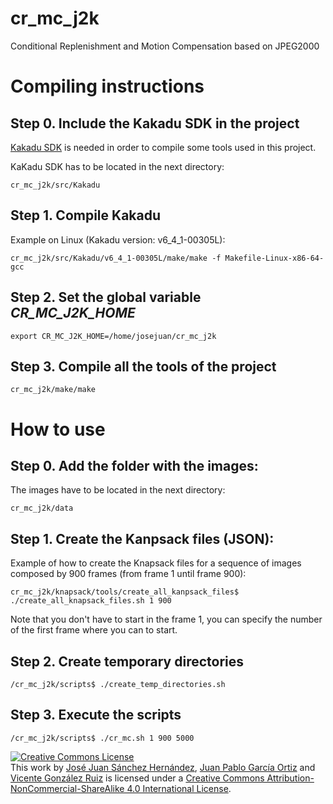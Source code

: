 cr_mc_j2k
=========

Conditional Replenishment and Motion Compensation based on JPEG2000

# Compiling instructions

## Step 0. Include the Kakadu SDK in the project

[Kakadu SDK](http://kakadusoftware.com) is needed in order to compile
some tools used in this project.

KaKadu SDK has to be located in the next directory:

```
cr_mc_j2k/src/Kakadu
```

## Step 1. Compile Kakadu

Example on Linux (Kakadu version: v6_4_1-00305L):

```
cr_mc_j2k/src/Kakadu/v6_4_1-00305L/make/make -f Makefile-Linux-x86-64-gcc
```

## Step 2. Set the global variable *CR_MC_J2K_HOME*

```
export CR_MC_J2K_HOME=/home/josejuan/cr_mc_j2k
```

## Step 3. Compile all the tools of the project

```
cr_mc_j2k/make/make
```

# How to use

## Step 0. Add the folder with the images: 

The images have to be located in the next directory:

```
cr_mc_j2k/data
```

## Step 1. Create the Kanpsack files (JSON):

Example of how to create the Knapsack files for a sequence of images composed
by 900 frames (from frame 1 until frame 900):

```
cr_mc_j2k/knapsack/tools/create_all_kanpsack_files$ ./create_all_knapsack_files.sh 1 900
```

Note that you don't have to start in the frame 1, you can specify the number
of the first frame where you can to start.

## Step 2. Create temporary directories
```
/cr_mc_j2k/scripts$ ./create_temp_directories.sh 
```

## Step 3. Execute the scripts

```
/cr_mc_j2k/scripts$ ./cr_mc.sh 1 900 5000
```

<a rel="license" href="http://creativecommons.org/licenses/by-nc-sa/4.0/"><img alt="Creative Commons License" style="border-width:0" src="http://i.creativecommons.org/l/by-nc-sa/4.0/80x15.png" /></a><br />This work by <a xmlns:cc="http://creativecommons.org/ns#" href="http://josejuansanchez.org" property="cc:attributionName" rel="cc:attributionURL">José Juan Sánchez Hernández</a>, <a xmlns:cc="http://creativecommons.org/ns#" href="http://www.hpca.ual.es/~jportiz/" property="cc:attributionName" rel="cc:attributionURL">Juan Pablo García Ortiz</a> and <a xmlns:cc="http://creativecommons.org/ns#" href="http://www.ual.es/~vruiz" property="cc:attributionName" rel="cc:attributionURL">Vicente González Ruiz</a>
  is licensed under a <a rel="license" href="http://creativecommons.org/licenses/by-nc-sa/4.0/">Creative Commons Attribution-NonCommercial-ShareAlike 4.0 International License</a>.